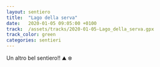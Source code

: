 ```yaml
---
layout: sentiero
title:  "Lago della serva"
date:   2020-01-05 09:05:00 +0100
track:  /assets/tracks/2020-01-05-Lago_della_serva.gpx
track_color: green
categories: sentieri
---
```


Un altro bel sentiero!! :mountain: :snowflake: